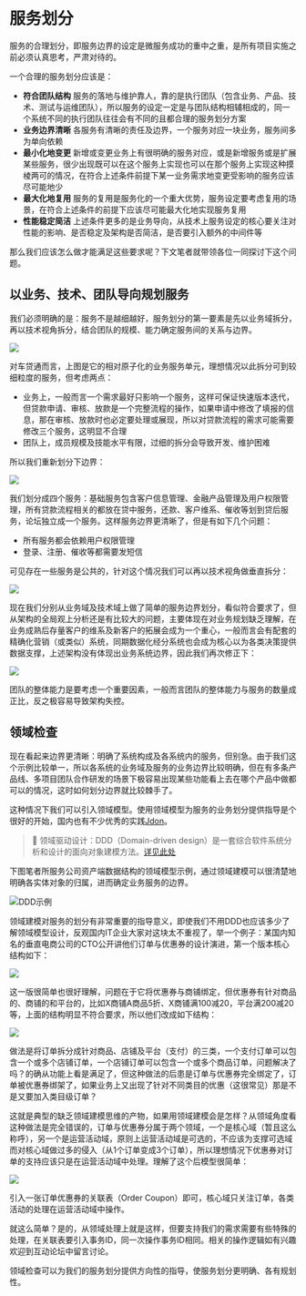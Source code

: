 # 服务划分

服务的合理划分，即服务边界的设定是微服务成功的重中之重，是所有项目实施之前必须认真思考，严肃对待的。

一个合理的服务划分应该是：

* **符合团队结构** 服务的落地与维护靠人，靠的是执行团队（包含业务、产品、技术、测试与运维团队），所以服务的设定一定是与团队结构相辅相成的，同一个系统不同的执行团队往往会有不同的且都合理的服务划分方案
* **业务边界清晰** 各服务有清晰的责任及边界，一个服务对应一块业务，服务间多为单向依赖
* **最小化地变更** 新增或变更业务上有很明确的服务对应，或是新增服务或是扩展某些服务，很少出现既可以在这个服务上实现也可以在那个服务上实现这种摸棱两可的情况，在符合上述条件前提下某一业务需求地变更受影响的服务应该尽可能地少
* **最大化地复用** 服务的复用是服务化的一个重大优势，服务设定要考虑复用的场景，在符合上述条件的前提下应该尽可能最大化地实现服务复用
* **性能稳定简洁** 上述条件更多的是业务导向，从技术上服务设定的核心要关注对性能的影响、是否稳定及架构是否简洁，是否要引入额外的中间件等

那么我们应该怎么做才能满足这些要求呢？下文笔者就带领各位一同探讨下这个问题。

## 以业务、技术、团队导向规划服务

我们必须明确的是：服务不是越细越好，服务划分的第一要素是先以业务域拆分，再以技术视角拆分，结合团队的规模、能力确定服务间的关系与边界。

![](https://raw.githubusercontent.com/gudaoxuri/Microservices-Architecture/master/resources/images/ms-services-division1.png?sanitize=true)

对车贷通而言，上图是它的相对原子化的业务服务单元，理想情况以此拆分可到较细粒度的服务，但考虑两点：

* 业务上，一般而言一个需求最好只影响一个服务，这样可保证快速版本迭代，但贷款申请、审核、放款是一个完整流程的操作，如果申请中修改了填报的信息，那在审核、放款时也必定要处理或展现，所以对贷款流程的需求可能需要修改三个服务，这明显不合理
* 团队上，成员规模及技能水平有限，过细的拆分会导致开发、维护困难

所以我们重新划分下边界：

![](https://raw.githubusercontent.com/gudaoxuri/Microservices-Architecture/master/resources/images/ms-services-division2.png?sanitize=true)

我们划分成四个服务：基础服务包含客户信息管理、金融产品管理及用户权限管理，所有贷款流程相关的都放在贷中服务，还款、客户维系、催收等划到贷后服务，论坛独立成一个服务。这样服务边界更清晰了，但是有如下几个问题：

* 所有服务都会依赖用户权限管理
* 登录、注册、催收等都需要发短信

可见存在一些服务是公共的，针对这个情况我们可以再以技术视角做垂直拆分：

![](https://raw.githubusercontent.com/gudaoxuri/Microservices-Architecture/master/resources/images/ms-services-division3.png?sanitize=true)

现在我们分别从业务域及技术域上做了简单的服务边界划分，看似符合要求了，但从架构的全局观上分析还是有比较大的问题，主要体现在对业务规划缺乏理解，在业务成熟后存量客户的维系及新客户的拓展会成为一个重心，一般而言会有配套的精确化营销（或类似）系统，同期数据化经分系统也会成为核心以为各类决策提供数据支撑，上述架构没有体现出业务系统边界，因此我们再次修正下：

![](https://raw.githubusercontent.com/gudaoxuri/Microservices-Architecture/master/resources/images/ms-services-division4.png?sanitize=true)

团队的整体能力是要考虑一个重要因素，一般而言团队的整体能力与服务的数量成正比，反之极容易导致架构失控。

## 领域检查

现在看起来边界更清晰：明确了系统构成及各系统内的服务，但别急。由于我们这个示例比较单一，所以各系统的业务域及服务的业务边界比较明确，但在有多条产品线、多项目团队合作研发的场景下极容易出现某些功能看上去在哪个产品中做都可以的情况，这时如何划分边界就比较棘手了。

这种情况下我们可以引入领域模型。使用领域模型为服务的业务划分提供指导是个很好的开始，国内也有不少优秀的实践[Jdon](http://www.jdon.com/)。

>🔆 领域驱动设计：DDD（Domain-driven design）是一套综合软件系统分析和设计的面向对象建模方法。[详见此处](https://en.wikipedia.org/wiki/Domain-driven_design)

下图笔者所服务公司资产端数据结构的领域模型示例，通过领域建模可以很清楚地明确各实体对象的归属，进而确定业务服务的边界。

![DDD示例](https://raw.githubusercontent.com/gudaoxuri/Microservices-Architecture/master/resources/images/ms-services-division-ddd.png?sanitize=true)

领域建模对服务的划分有非常重要的指导意义，即使我们不用DDD也应该多少了解领域模型设计，反观国内IT企业大家对这块太不重视了，举一个例子：某国内知名的垂直电商公司的CTO公开讲他们订单与优惠券的设计演进，第一个版本核心结构如下：

![](https://raw.githubusercontent.com/gudaoxuri/Microservices-Architecture/master/resources/images/ms-services-division-ddd-analysis1.png?sanitize=true)

这一版很简单也很好理解，问题在于它将优惠券与商铺绑定，但优惠券有针对商品的、商铺的和平台的，比如X商铺A商品5折、X商铺满100减20，平台满200减20等，上面的结构明显不符合要求，所以他们改成如下结构：

![](https://raw.githubusercontent.com/gudaoxuri/Microservices-Architecture/master/resources/images/ms-services-division-ddd-analysis2.png?sanitize=true)

做法是将订单拆分成针对商品、店铺及平台（支付）的三类，一个支付订单可以包含一个或多个店铺订单，一个店铺订单可以包含一个或多个商品订单，问题解决了吗？的确从功能上看是满足了，但这种做法的后患是订单与优惠券完全绑定了，订单被优惠券绑架了，如果业务上又出现了针对不同类目的优惠（这很常见）那是不是又要加入类目级订单？

这就是典型的缺乏领域建模思维的产物，如果用领域建模会是怎样？从领域角度看这种做法是完全错误的，订单与优惠券分属于两个领域，一个是核心域（暂且这么称呼），另一个是运营活动域，原则上运营活动域是可选的，不应该为支撑可选域而对核心域做过多的侵入（从1个订单变成3个订单），所以理想情况下优惠券对订单的支持应该只是在运营活动域中处理。理解了这个后模型很简单：

![](https://raw.githubusercontent.com/gudaoxuri/Microservices-Architecture/master/resources/images/ms-services-division-ddd-analysis3.png?sanitize=true)

引入一张订单优惠券的关联表（Order Coupon）即可，核心域只关注订单，各类活动的处理在运营活动域中操作。

就这么简单？是的，从领域处理上就是这样，但要支持我们的需求需要有些特殊的处理，在关联表要引入事务ID，同一次操作事务ID相同。相关的操作逻辑如有兴趣欢迎到互动论坛中留言讨论。

领域检查可以为我们的服务划分提供方向性的指导，使服务划分更明确、各有规划性。







